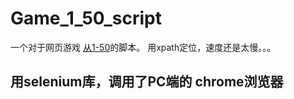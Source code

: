 # Game_1_50_script

一个对于网页游戏 [从1-50](http://wap.jue-huo.com/app/html/game/1to50/1to50.html?from=singlemessage&isappinstalled=0)的脚本。
用xpath定位，速度还是太慢。。。


## 用selenium库，调用了PC端的 chrome浏览器
